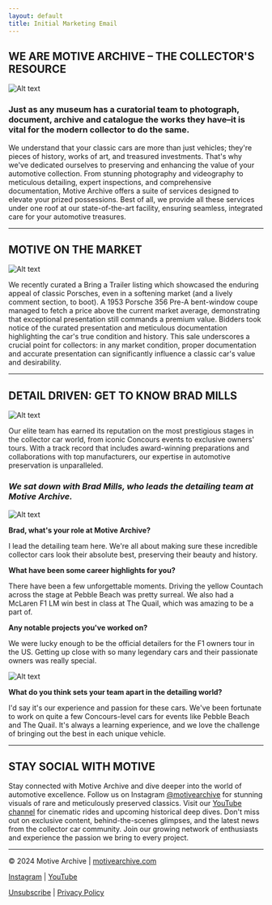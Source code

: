```yaml
---
layout: default
title: Initial Marketing Email
---
```


## WE ARE MOTIVE ARCHIVE – THE COLLECTOR'S RESOURCE

![Alt text](https://imagedelivery.net/veo1agD2ekS5yYAVWyZXBA/4dbb830b-9fdf-4682-5d27-6c0f33cc1a00/public)

### Just as any museum has a curatorial team to photograph, document, archive and catalogue the works they have–it is vital for the modern collector to do the same.

We understand that your classic cars are more than just vehicles; they're pieces of history, works of art, and treasured investments. That's why we've dedicated ourselves to preserving and enhancing the value of your automotive collection. From stunning photography and videography to meticulous detailing, expert inspections, and comprehensive documentation, Motive Archive offers a suite of services designed to elevate your prized possessions. Best of all, we provide all these services under one roof at our state-of-the-art facility, ensuring seamless, integrated care for your automotive treasures.

---

## MOTIVE ON THE MARKET

![Alt text](https://imagedelivery.net/veo1agD2ekS5yYAVWyZXBA/7eb7d462-b20d-4305-8a66-2d2f94aa1600/public)

We recently curated a Bring a Trailer listing which showcased the enduring appeal of classic Porsches, even in a softening market (and a lively comment section, to boot). A 1953 Porsche 356 Pre-A bent-window coupe managed to fetch a price above the current market average, demonstrating that exceptional presentation still commands a premium value. Bidders took notice of the curated presentation and meticulous documentation highlighting the car's true condition and history. This sale underscores a crucial point for collectors: in any market condition, proper documentation and accurate presentation can significantly influence a classic car's value and desirability.

---

## DETAIL DRIVEN: GET TO KNOW BRAD MILLS

![Alt text](https://imagedelivery.net/veo1agD2ekS5yYAVWyZXBA/2632cd3a-0897-4676-ce57-20fc4bca4f00/public)

Our elite team has earned its reputation on the most prestigious stages in the collector car world, from iconic Concours events to exclusive owners' tours. With a track record that includes award-winning preparations and collaborations with top manufacturers, our expertise in automotive preservation is unparalleled.

### _We sat down with Brad Mills, who leads the detailing team at Motive Archive._

![Alt text](https://imagedelivery.net/veo1agD2ekS5yYAVWyZXBA/8de8bbbe-905f-4558-37df-9a212038b800/public)

**Brad, what's your role at Motive Archive?**

I lead the detailing team here. We're all about making sure these incredible collector cars look their absolute best, preserving their beauty and history.

**What have been some career highlights for you?**

There have been a few unforgettable moments. Driving the yellow Countach across the stage at Pebble Beach was pretty surreal. We also had a McLaren F1 LM win best in class at The Quail, which was amazing to be a part of.

**Any notable projects you've worked on?**

We were lucky enough to be the official detailers for the F1 owners tour in the US. Getting up close with so many legendary cars and their passionate owners was really special.

![Alt text](https://imagedelivery.net/veo1agD2ekS5yYAVWyZXBA/8be919ac-9505-4384-6139-f14dbcd42d00/public)

**What do you think sets your team apart in the detailing world?**

I'd say it's our experience and passion for these cars. We've been fortunate to work on quite a few Concours-level cars for events like Pebble Beach and The Quail. It's always a learning experience, and we love the challenge of bringing out the best in each unique vehicle.

---

## STAY SOCIAL WITH MOTIVE

Stay connected with Motive Archive and dive deeper into the world of automotive excellence. Follow us on Instagram [@motivearchive](https://www.instagram.com/motivearchive) for stunning visuals of rare and meticulously preserved classics. Visit our [YouTube channel](https://www.youtube.com/@MotiveArchiveMedia) for cinematic rides and upcoming historical deep dives. Don't miss out on exclusive content, behind-the-scenes glimpses, and the latest news from the collector car community. Join our growing network of enthusiasts and experience the passion we bring to every project.

---

© 2024 Motive Archive | [motivearchive.com](https://www.motivearchive.com)

[Instagram](https://www.instagram.com/motivearchive) | [YouTube](https://www.youtube.com/@MotiveArchiveMedia)

[Unsubscribe](https://www.motivearchive.com/unsubscribe) | [Privacy Policy](https://www.motivearchive.com/privacy)
